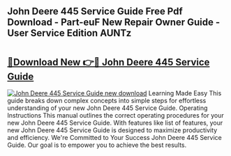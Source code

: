 ## John Deere 445 Service Guide Free Pdf Download - Part-euF New Repair Owner Guide - User Service Edition AUNTz

# <h2><a href="http://bc61888.oget.top/?id=John+Deere+445+Service+Guide">🔗Download New 👉🔴 John Deere 445 Service Guide</a></h2>

[![John Deere 445 Service Guide new download](https://i.imgur.com/5g1atiW.png)](http://bc61888.oget.top/?id=John+Deere+445+Service+Guide)
Learning Made Easy This guide breaks down complex concepts into simple steps for effortless understanding of your new John Deere 445 Service Guide. Operating Instructions This manual outlines the correct operating procedures for your new John Deere 445 Service Guide. With features like list of features, your new John Deere 445 Service Guide is designed to maximize productivity and efficiency. We're Committed to Your Success John Deere 445 Service Guide. Our goal is to empower you to achieve the best results.
